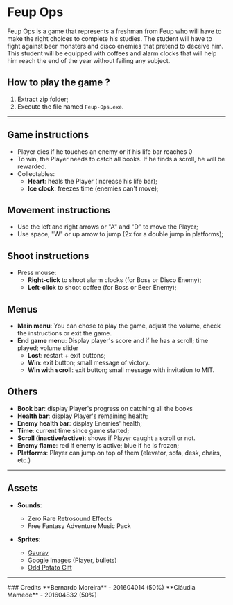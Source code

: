 # Feup Ops
Feup Ops is a game that represents a freshman from Feup who will have to make the right choices to complete his studies. The student will have to fight against beer monsters and disco enemies that pretend to deceive him. This student will be equipped with coffees and alarm clocks that will help him reach the end of the year without failing any subject.




## How to play the game ?
1. Extract zip folder;
2. Execute the file named ```Feup-Ops.exe```.

<hr>

## Game instructions
- Player dies if he touches an enemy or if his life bar reaches 0
- To win, the Player needs to catch all books. If he finds a scroll, he will be rewarded.
- Collectables:
    * **Heart**: heals the Player (increase his life bar);
    * **Ice clock**: freezes time (enemies can't move);
    
## Movement instructions
- Use the left and right arrows or "A" and "D" to move the Player;
- Use space, "W" or up arrow to jump (2x for a double jump in platforms);

## Shoot instructions
- Press mouse: 
    * **Right-click** to shoot alarm clocks (for Boss or Disco Enemy);
    * **Left-click** to shoot coffee (for Boss or Beer Enemy);

## Menus
* **Main menu**: You can chose to play the game, adjust the volume, check the instructions or exit the game.
* **End game menu**:  Display player's score and if he has a scroll; time played; volume slider
    * **Lost**: restart + exit buttons;
    * **Win**: exit button; small message of victory.
    * **Win with scroll**: exit button; small message with invitation to MIT.

## Others
* **Book bar**: display Player's progress on catching all the books
* **Health bar**: display Player's remaining health;
* **Enemy health bar**: display Enemies' health;
* **Time**: current time since game started;
* **Scroll (inactive/active)**: shows if Player caught a scroll or not.
* **Enemy flame**: red if enemy is active; blue if he is frozen;
* **Platforms**: Player can jump on top of them (elevator, sofa, desk, chairs, etc.)


<hr>

## Assets
* **Sounds**: 
    * Zero Rare Retrosound Effects
    * Free Fantasy Adventure Music Pack

* **Sprites**:
    * [Gaurav](http://gaurav.munjal.us/Universal-LPC-Spritesheet-Character-Generator/)
    * Google Images (Player, bullets)
    * [Odd Potato Gift](https://oddpotatogift.itch.io/16x16-fantasy-pack)


<hr>
### Credits
**Bernardo Moreira** - 201604014 (50%)
**Cláudia Mamede** - 201604832 (50%)
